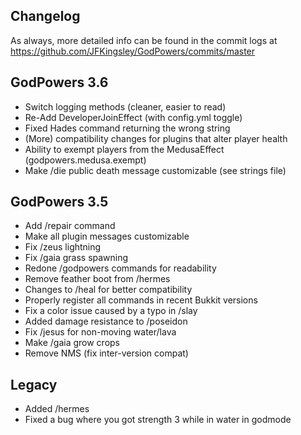 ## Changelog ##
As always, more detailed info can be found in the commit logs at
https://github.com/JFKingsley/GodPowers/commits/master

## GodPowers 3.6 ##
- Switch logging methods (cleaner, easier to read)
- Re-Add DeveloperJoinEffect (with config.yml toggle)
- Fixed Hades command returning the wrong string
- (More) compatibility changes for plugins that alter player health
- Ability to exempt players from the MedusaEffect (godpowers.medusa.exempt)
- Make /die public death message customizable (see strings file)

## GodPowers 3.5 ##
- Add /repair command
- Make all plugin messages customizable
- Fix /zeus lightning
- Fix /gaia grass spawning
- Redone /godpowers commands for readability
- Remove feather boot from /hermes
- Changes to /heal for better compatibility
- Properly register all commands in recent Bukkit versions
- Fix a color issue caused by a typo in /slay
- Added damage resistance to /poseidon
- Fix /jesus for non-moving water/lava
- Make /gaia grow crops
- Remove NMS (fix inter-version compat)

## Legacy ##
- Added /hermes
- Fixed a bug where you got strength 3 while in water in godmode
